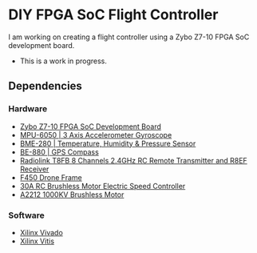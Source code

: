 # DIY FPGA SoC Flight Controller

I am working on creating a flight controller using a Zybo Z7-10 FPGA SoC development board. 
- This is a work in progress.

## Dependencies

### Hardware

* [Zybo Z7-10 FPGA SoC Development Board](https://digilent.com/shop/zybo-z7-zynq-7000-arm-fpga-soc-development-board/?gad_source=1&gclid=Cj0KCQiAkeSsBhDUARIsAK3tiedDBNo96Tg5VWCeuEqzXgPKJSFg8GQ0qwLCV-v5TlTKltLerrQGLDkaAjBgEALw_wcB)
* [MPU-6050 | 3 Axis Accelerometer Gyroscope ](https://www.amazon.com/HiLetgo-MPU-6050-Accelerometer-Gyroscope-Converter/dp/B01DK83ZYQ?th=1)
* [BME-280 | Temperature, Humidity & Pressure Sensor](https://www.amazon.com/HiLetgo-Atmospheric-Pressure-Temperature-Humidity/dp/B01N47LZ4P/ref=sr_1_4_pp?crid=26D8OFTXFGDHJ&dib=eyJ2IjoiMSJ9.j5d_CypzPZZ7IqFy8wJXjUreL_lLgqXw20qXTRL-32IOz5UhJ2IOT2ICFsOsrhux6A_hI5dmn_iP5OyYYcgug_XI8bFWqDYdS2vamXDZ8dHnKDMvz_ouCILU8KTHVXK94WgC8NCqGisWCGJjOXRC7Bb0bgLJHyD7Vi6WvBXAnWJuQevODvG9ncMQBLj2F1BkXjXkstJh9-qsnvvvVJvzXEAUVuQcVrrWYZkqpyzYHdpjtt3ry32HegTVfv9ep3Zjr40MiAu50kNTB3aR3V-KHWee0-wyZE8Pu4sB42DIz6A.0GVcH7Dljz6P94bLDgSuvHJ9IYW480xBLNvMB0qmrvo&dib_tag=se&keywords=bme280&qid=1708401957&s=industrial&sprefix=bme280%2Cindustrial%2C193&sr=1-4)
* [BE-880 | GPS Compass](https://www.amazon.com/Geekstory-Receiver-HMC5883L-38400bps-Controller/dp/B0BZV22XJJ/ref=sr_1_2?dib=eyJ2IjoiMSJ9.TVMIGF-K8hpxyNFPxqWbASxq_4q4jc5xruC-2KGSM5pDpV4MP2qJiecKYR-Zavj6suMMoU96IjNLDG9lTUdV_AiVEcOgBXBIJen2AkS-GJnwuOPVbykIjx-hFfgr-xeB-mas5dvdL2IGZN-rV-yacRNsZI0Hy_WAZxCyjzmC9FbHG0oBBfYPcczv2HUzrUyAYsSjz8SjAr3YDaA-FA94-awLB5WWDntXPju1FBrJv8Q.vLb7_r6gt61mG-iQms0zbuF2FZFvUXRuFmP5Xe3YImY&dib_tag=se&keywords=be-880%2Bgps&qid=1708402010&sr=8-2&th=1)
* [Radiolink T8FB 8 Channels 2.4GHz RC Remote Transmitter and R8EF Receiver](https://www.amazon.com/Radiolink-Transmitter-Receiver-2-4GHz-Controller/dp/B07DPK9Q9X/ref=sr_1_8?crid=34H23UYBP2SKA&dib=eyJ2IjoiMSJ9.DPB_D_-uXEtxyzGycjiEyngkkrfimBVfbW4ewKRMgHdWoZd8kxR5b7jw0f5nMZls2Qb6V5CaN3ZfWsz7HZxhJrX90tzAb0QPEJUbYPUGGb2kpEbRmFlTLI2P86QUEIuNXMQfID7UFSSD-5kdgcvyu__B-VTDg-fb5czwKHN0Wl5XwdQDziz_BhiWEbAXvPp5PIw9FovmLC-oN_uPQwk0yAiQCDHy_djiuKr69YO0ViHIPJ16aY1Z_osZuZJMaIu-6asyX8v1I-ymjkhxUaAazSm7HCGohjngMDOZZgtEtbo.cCZTWbZ4u9XV9URevBCROmEVp4g-vu0lXmYiJxgRPmQ&dib_tag=se&keywords=drone+transmitter+radiolink&qid=1708402155&sprefix=drone+transmitter+radiolink%2Caps%2C165&sr=8-8)
* [F450 Drone Frame](https://www.amazon.com/HAWKS-WORK-Quadcopter-Soldered-version/dp/B09YQ4G4ZZ/ref=sr_1_1_sspa?crid=3N3WTXPM9LDKL&dib=eyJ2IjoiMSJ9.4SM5ot4VWDgjLdCVw62C2yKGLYTUUuc3lbi4BrTFGE9lpAKh0yMmMXJ_HIy-w1ENHsgIOVhhmYWpFB1ATbVhs8RRjUUaeWzyVOR1N0ha3JY5y-i-1TJu3e379htrydVJESWKMowWwq3ruebfXOp-SGRewwEUEbb5dCo8WSYisElMiAdD_meuExWMUxu_mJaVYU8nyTCTg59dAqnkI0jdbjbaDX142WhmPunSSgKYpJLF43dOjwTOQLx0ovp_XpcfKXJkWCgRW7E7xXokXZvfmimUiE6o6ibQ7mAoeM-98c8.ubOFJzHZ3AU_jyVGw8lJqdBcv9VBNKbAPPYqhvaB-e4&dib_tag=se&keywords=f450%2Bdrone%2Bframe&qid=1708402234&sprefix=f450%2Bdrone%2Caps%2C195&sr=8-1-spons&sp_csd=d2lkZ2V0TmFtZT1zcF9hdGY&th=1)
* [30A RC Brushless Motor Electric Speed Controller](https://www.amazon.com/RC-Brushless-Electric-Controller-bullet/dp/B071GRSFBD/ref=sr_1_4?crid=JMXOMHTAUCHV&dib=eyJ2IjoiMSJ9.wcXRcC8u6WMTk321CJMspA4Bjo8WyvU7S9tdHj4XXrRZN6O7hHFl5kzbjSvzMTZ-En1jRhSm3J4cd7zgXAknn8JgPXHhCurCiWyFo9wgS5pcgzPpAIhjxL9Zowfe-L6ReOSvZWRXDYMergQ2oleuHK2eYooR3kCsa7zb9R_QjHrUg5n7qfPdMynH9s7QN47VYThoIomzGBI9prRIGsj_hF-og1T7GlsKNxmGigtNDy_M2_I7ierAaly00huwBsoYgW8GAUCkMK90ynJmFmaWF3O137GK70m53xuhO36fMbs.yiFtRNF5yDGhqlkxH_yx9H00WZNZ_0crOrciYLcckoY&dib_tag=se&keywords=30A%2BRC%2BBrushless%2BMotor%2BElectric%2BSpeed%2BController%2BESC%2B3A%2BUBEC%2Bwith%2BXT60%2B%26%2B3.5mm%2BBullet%2BPlugs&qid=1708402480&sprefix=30a%2Brc%2Bbrushless%2Bmotor%2Belectric%2Bspeed%2Bcontroller%2Besc%2B3a%2Bubec%2Bwith%2Bxt60%2B%26%2B3.5mm%2Bbullet%2Bplugs%2Caps%2C155&sr=8-4&th=1)
* [A2212 1000KV Brushless Motor](https://www.amazon.com/QWinOut-Brushless-Outrunner-Multi-Copter-Quadcopter/dp/B07CVDHQKS/ref=sr_1_1?crid=1G5IM8DKU8SIP&dib=eyJ2IjoiMSJ9._27XAJ6z8Xiract4kND7udNpiqoN_pQC9MedRzfhIFYGyRx9oyV5UhlLUdA22XvwF8kf8OSVQj0Fo-E9RT67TuAs-i4kOSFeHEzr5NU0mvVaUnKGs5Vf8deE6-NLwU4lUR9LpMEcDlGJF7BHMjlHVvMGppm1qU6BHaiMaZuR91UzML-gfybXsLUigy1LmJ-3tyF6_1ikHYOK8w0fWH6f9ZbS-gAenApGc8AXPPVziHve8GzoEiNgXvsa65UJDh4SNVLwRSYLvnt5_zQseZ6h8uqAZkQQI8VzSBp9jZAkarI.3QyAjjS6RmnuF1MkatmTFHBwq5IZlhVe7zZr4WBPnxk&dib_tag=se&keywords=QWinOut%2BA2212%2B1000KV%2BBrushless%2BOutrunner%2BMotor%2B13T%2Bwith%2B3.5mm%2BMale%2BBanana%2BBullet%2Bfor%2BRC%2BDIY%2BAircraft%2BMulti-Copter%2BQuadcopter%2BDrone%2B(1%2BPcs)&qid=1708402578&sprefix=qwinout%2Ba2212%2B1000kv%2Bbrushless%2Boutrunner%2Bmotor%2B13t%2Bwith%2B3.5mm%2Bmale%2Bbanana%2Bbullet%2Bfor%2Brc%2Bdiy%2Baircraft%2Bmulti-copter%2Bquadcopter%2Bdrone%2B1%2Bpcs%2B%2Caps%2C229&sr=8-1&th=1)

### Software

* [Xilinx Vivado](https://www.xilinx.com/products/design-tools/vivado.html)
* [Xilinx Vitis](https://www.xilinx.com/products/design-tools/vitis.html)